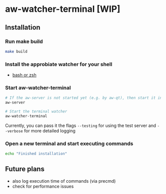 # aw-watcher-terminal [WIP]

## Installation

### Run make build

```bash
make build
```

### Install the approbiate watcher for your shell

- [bash or zsh](https://github.com/Otto-AA/aw-watcher-bash)

### Start aw-watcher-terminal

```bash
# If the aw-server is not started yet (e.g. by aw-qt), then start it in a separate terminal
aw-server
```

```bash
# Start the terminal watcher
aw-watcher-terminal
```

Currently, you can pass it the flags `--testing` for using the test server and `--verbose` for more detailed logging

### Open a new terminal and start executing commands

```bash
echo "Finished installation"
```

## Future plans

- also log execution time of commands (via precmd)
- check for performance issues
